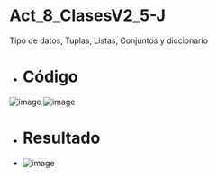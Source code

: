# Act_8_ClasesV2_5-J
Tipo de datos, Tuplas, Listas, Conjuntos y diccionario

- # Código
![image](https://github.com/user-attachments/assets/3c5361dc-9a20-4970-b7f4-2e408f469c82)
![image](https://github.com/user-attachments/assets/e3316b2c-924e-437a-b93c-353dfbdec499)
- # Resultado
- ![image](https://github.com/user-attachments/assets/dd625ac0-143e-402b-bf03-1f0751cf4d65)


